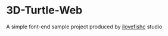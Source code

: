 # 3D-Turtle-Web

A simple font-end sample project produced by [ilovefishc](https://ilovefishc.com/) studio

